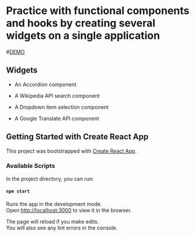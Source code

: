 # Practice with functional components and hooks by creating several widgets on a single application 

#[DEMO](https://widgets-manny.netlify.app/)
## Widgets 

-    An Accordion component

-    A Wikipedia API search component

-    A Dropdown item selection component

-    A Google Translate API component

## Getting Started with Create React App

This project was bootstrapped with [Create React App](https://github.com/facebook/create-react-app).

### Available Scripts

In the project directory, you can run:

#### `npm start`

Runs the app in the development mode.\
Open [http://localhost:3000](http://localhost:3000) to view it in the browser.

The page will reload if you make edits.\
You will also see any lint errors in the console.

